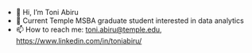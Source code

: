 - 👋 Hi, I’m Toni Abiru
- 👀 Current Temple MSBA graduate student interested in data analytics
- 📫 How to reach me: toni.abiru@temple.edu, https://www.linkedin.com/in/toniabiru/

<!---
TrickyA/TrickyA is a ✨ special ✨ repository because its `README.md` (this file) appears on your GitHub profile.
You can click the Preview link to take a look at your changes.
--->

